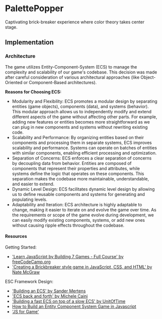 # PalettePopper

Captivating brick-breaker experience where color theory takes center stage.

## Implementation

### Architecture

The game utilizes Entity-Component-System (ECS) to manage the complexity and scalability of our game's codebase. This decision was made after careful consideration of various architectural approaches (like Object-Oriented or Component-Based architectures).

**Reasons for Choosing ECS:**

* Modularity and Flexibility:
  ECS promotes a modular design by separating entities (game objects), components (data), and systems (behavior). This modular approach allows us to independently modify and extend different aspects of the game without affecting other parts. For example, adding new features or entities becomes more straightforward as we can plug in new components and systems without rewriting existing code.
* Scalability and Performance:
  By organizing entities based on their components and processing them in separate systems, ECS improves scalability and performance. Systems can operate on batches of entities with similar components, enabling efficient processing and optimization.
* Separation of Concerns:
  ECS enforces a clear separation of concerns by decoupling data from behavior. Entities are composed of components that represent their properties and attributes, while systems define the logic that operates on these components. This separation makes the codebase more maintainable, understandable, and easier to extend.
* Dynamic Level Design:
  ECS facilitates dynamic level design by allowing us to define reusable components and systems for generating and populating levels.
* Adaptability and Iteration:
  ECS architecture is highly adaptable to change, making it easier to iterate on and evolve the game over time. As the requirements or scope of the game evolve during development, we can easily modify existing components, systems, or add new ones without causing ripple effects throughout the codebase.

#### Resources

Getting Started:

* ['Learn JavaScript by Building 7 Games - Full Course' by freeCodeCamp.org](https://youtu.be/ec8vSKJuZTk?si=NRVQajK8dl4IUJ6z)
* ['Creating a Brickbreaker style game in JavaScript, CSS, and HTML' by Nate McGraw](https://nmcgr001.medium.com/)

ESC Framework Design:

* ['Building an ECS' by Sander Mertens](https://ajmmertens.medium.com/building-an-ecs-1-where-are-my-entities-and-components-63d07c7da742)
* ['ECS back and forth' by Michele Caini](https://skypjack.github.io/2019-02-14-ecs-baf-part-1/)
* ['Building a fast ECS on top of a slow ECS' by UnitOfTime](https://youtu.be/71RSWVyOMEY?si=FTp15Vik_aTjxvuH)
* [How to Build an Entity Component System Game in Javascript](http://vasir.net/blog/game-development/how-to-build-entity-component-system-in-javascript)
* ['JS for Game'](https://jsforgames.com)
